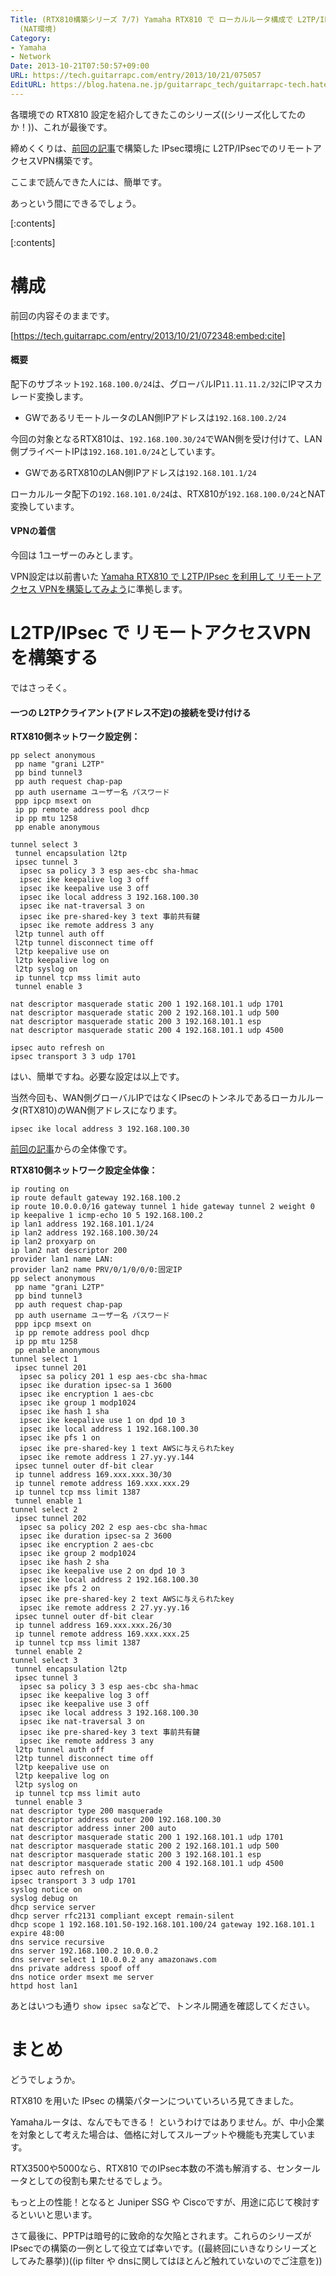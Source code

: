 ```yaml
---
Title: (RTX810構築シリーズ 7/7) Yamaha RTX810 で ローカルルータ構成で L2TP/IPsec を利用したリモートアクセス VPNを構築してみよう
  (NAT環境)
Category:
- Yamaha
- Network
Date: 2013-10-21T07:50:57+09:00
URL: https://tech.guitarrapc.com/entry/2013/10/21/075057
EditURL: https://blog.hatena.ne.jp/guitarrapc_tech/guitarrapc-tech.hatenablog.com/atom/entry/12921228815711165781
---
```


各環境での RTX810 設定を紹介してきたこのシリーズ((シリーズ化してたのか！))、これが最後です。

締めくくりは、[前回の記事](http://tech.guitarrapc.com/entry/2013/10/21/072348)で構築した IPsec環境に L2TP/IPsecでのリモートアクセスVPN構築です。

ここまで読んできた人には、簡単です。

あっという間にできるでしょう。

[:contents]

[:contents]


# 構成

前回の内容そのままです。



[https://tech.guitarrapc.com/entry/2013/10/21/072348:embed:cite]




#### 概要

配下のサブネット```192.168.100.0/24```は、グローバルIP```11.11.11.2/32```にIPマスカレード変換します。

 - GWであるリモートルータのLAN側IPアドレスは```192.168.100.2/24```

今回の対象となるRTX810は、```192.168.100.30/24```でWAN側を受け付けて、LAN側プライベートIPは```192.168.101.0/24```としています。

 - GWであるRTX810のLAN側IPアドレスは```192.168.101.1/24```

ローカルルータ配下の```192.168.101.0/24```は、RTX810が```192.168.100.0/24```とNAT変換しています。

#### VPNの着信

今回は 1ユーザーのみとします。

VPN設定は以前書いた [Yamaha RTX810 で L2TP/IPsec を利用して リモートアクセス VPNを構築してみよう](http://tech.guitarrapc.com/entry/2013/10/04/083520)に準拠します。

# L2TP/IPsec で リモートアクセスVPNを構築する

ではさっそく。

#### 一つの L2TPクライアント(アドレス不定)の接続を受け付ける

**RTX810側ネットワーク設定例：**

```
pp select anonymous
 pp name "grani L2TP"
 pp bind tunnel3
 pp auth request chap-pap
 pp auth username ユーザー名 パスワード
 ppp ipcp msext on
 ip pp remote address pool dhcp
 ip pp mtu 1258
 pp enable anonymous

tunnel select 3
 tunnel encapsulation l2tp
 ipsec tunnel 3
  ipsec sa policy 3 3 esp aes-cbc sha-hmac
  ipsec ike keepalive log 3 off
  ipsec ike keepalive use 3 off
  ipsec ike local address 3 192.168.100.30
  ipsec ike nat-traversal 3 on
  ipsec ike pre-shared-key 3 text 事前共有鍵
  ipsec ike remote address 3 any
 l2tp tunnel auth off
 l2tp tunnel disconnect time off
 l2tp keepalive use on
 l2tp keepalive log on
 l2tp syslog on
 ip tunnel tcp mss limit auto
 tunnel enable 3

nat descriptor masquerade static 200 1 192.168.101.1 udp 1701
nat descriptor masquerade static 200 2 192.168.101.1 udp 500
nat descriptor masquerade static 200 3 192.168.101.1 esp
nat descriptor masquerade static 200 4 192.168.101.1 udp 4500

ipsec auto refresh on
ipsec transport 3 3 udp 1701

```

はい、簡単ですね。必要な設定は以上です。

当然今回も、WAN側グローバルIPではなくIPsecのトンネルであるローカルルータ(RTX810)のWAN側アドレスになります。

```
ipsec ike local address 3 192.168.100.30
```

[前回の記事](http://tech.guitarrapc.com/entry/2013/10/21/072348)からの全体像です。

**RTX810側ネットワーク設定全体像：**

```
ip routing on
ip route default gateway 192.168.100.2
ip route 10.0.0.0/16 gateway tunnel 1 hide gateway tunnel 2 weight 0
ip keepalive 1 icmp-echo 10 5 192.168.100.2
ip lan1 address 192.168.101.1/24
ip lan2 address 192.168.100.30/24
ip lan2 proxyarp on
ip lan2 nat descriptor 200
provider lan1 name LAN:
provider lan2 name PRV/0/1/0/0/0:固定IP
pp select anonymous
 pp name "grani L2TP"
 pp bind tunnel3
 pp auth request chap-pap
 pp auth username ユーザー名 パスワード
 ppp ipcp msext on
 ip pp remote address pool dhcp
 ip pp mtu 1258
 pp enable anonymous
tunnel select 1
 ipsec tunnel 201
  ipsec sa policy 201 1 esp aes-cbc sha-hmac
  ipsec ike duration ipsec-sa 1 3600
  ipsec ike encryption 1 aes-cbc
  ipsec ike group 1 modp1024
  ipsec ike hash 1 sha
  ipsec ike keepalive use 1 on dpd 10 3
  ipsec ike local address 1 192.168.100.30
  ipsec ike pfs 1 on
  ipsec ike pre-shared-key 1 text AWSに与えられたkey
  ipsec ike remote address 1 27.yy.yy.144
 ipsec tunnel outer df-bit clear
 ip tunnel address 169.xxx.xxx.30/30
 ip tunnel remote address 169.xxx.xxx.29
 ip tunnel tcp mss limit 1387
 tunnel enable 1
tunnel select 2
 ipsec tunnel 202
  ipsec sa policy 202 2 esp aes-cbc sha-hmac
  ipsec ike duration ipsec-sa 2 3600
  ipsec ike encryption 2 aes-cbc
  ipsec ike group 2 modp1024
  ipsec ike hash 2 sha
  ipsec ike keepalive use 2 on dpd 10 3
  ipsec ike local address 2 192.168.100.30
  ipsec ike pfs 2 on
  ipsec ike pre-shared-key 2 text AWSに与えられたkey
  ipsec ike remote address 2 27.yy.yy.16
 ipsec tunnel outer df-bit clear
 ip tunnel address 169.xxx.xxx.26/30
 ip tunnel remote address 169.xxx.xxx.25
 ip tunnel tcp mss limit 1387
 tunnel enable 2
tunnel select 3
 tunnel encapsulation l2tp
 ipsec tunnel 3
  ipsec sa policy 3 3 esp aes-cbc sha-hmac
  ipsec ike keepalive log 3 off
  ipsec ike keepalive use 3 off
  ipsec ike local address 3 192.168.100.30
  ipsec ike nat-traversal 3 on
  ipsec ike pre-shared-key 3 text 事前共有鍵
  ipsec ike remote address 3 any
 l2tp tunnel auth off
 l2tp tunnel disconnect time off
 l2tp keepalive use on
 l2tp keepalive log on
 l2tp syslog on
 ip tunnel tcp mss limit auto
 tunnel enable 3
nat descriptor type 200 masquerade
nat descriptor address outer 200 192.168.100.30
nat descriptor address inner 200 auto
nat descriptor masquerade static 200 1 192.168.101.1 udp 1701
nat descriptor masquerade static 200 2 192.168.101.1 udp 500
nat descriptor masquerade static 200 3 192.168.101.1 esp
nat descriptor masquerade static 200 4 192.168.101.1 udp 4500
ipsec auto refresh on
ipsec transport 3 3 udp 1701
syslog notice on
syslog debug on
dhcp service server
dhcp server rfc2131 compliant except remain-silent
dhcp scope 1 192.168.101.50-192.168.101.100/24 gateway 192.168.101.1 expire 48:00
dns service recursive
dns server 192.168.100.2 10.0.0.2
dns server select 1 10.0.0.2 any amazonaws.com
dns private address spoof off
dns notice order msext me server
httpd host lan1
```

あとはいつも通り ```show ipsec sa```などで、トンネル開通を確認してください。

# まとめ

どうでしょうか。

RTX810 を用いた IPsec の構築パターンについていろいろ見てきました。

Yamahaルータは、なんでもできる！ というわけではありません。が、中小企業を対象として考えた場合は、価格に対してスループットや機能も充実しています。

RTX3500や5000なら、RTX810 でのIPsec本数の不満も解消する、センタールータとしての役割も果たせるでしょう。

もっと上の性能！となると Juniper SSG や Ciscoですが、用途に応じて検討するといいと思います。

さて最後に、PPTPは暗号的に致命的な欠陥とされます。これらのシリーズがIPsecでの構築の一例として役立てば幸いです。((最終回にいきなりシリーズとしてみた暴挙))((ip filter や dnsに関してはほとんど触れていないのでご注意を))
